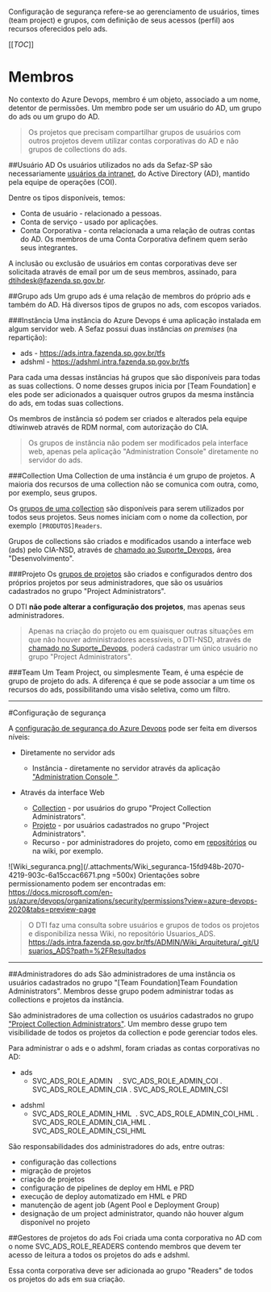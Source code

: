 Configuração de segurança refere-se ao gerenciamento de usuários, times (team project) e grupos, com definição de seus acessos (perfil) aos recursos oferecidos pelo ads.

[[_TOC_]]

# Membros
No contexto do Azure Devops, membro é um objeto, associado a um nome, detentor de permissões.
Um membro pode ser um usuário do AD, um grupo do ads ou um grupo do AD.

>Os projetos que precisam compartilhar grupos de usuários com outros projetos devem utilizar contas corporativas do AD e não grupos de collections do ads.

##Usuário AD
Os usuários utilizados no ads da Sefaz-SP são necessariamente [usuários da intranet](/Wiki-de-Arquitetura-e-Padrões-do-DTI/Biblioteca/Segurança-da-Informação/Usuários-em-aplicações), do Active Directory (AD), mantido pela equipe de operações (COI).

Dentre os tipos disponíveis, temos:
  - Conta de usuário - relacionado a pessoas.
  - Conta de serviço - usado por aplicações.
  - Conta Corporativa - conta relacionada a uma relação de outras contas do AD. Os membros de uma Conta Corporativa definem quem serão seus integrantes.

A inclusão ou exclusão de usuários em contas corporativas deve ser solicitada através de email por um de seus membros, assinado, para dtihdesk@fazenda.sp.gov.br.

##Grupo ads
Um grupo ads é uma relação de membros do próprio ads e também do AD.
Há diversos tipos de grupos no ads, com escopos variados.

###Instância
Uma instância do Azure Devops é uma aplicação instalada em algum servidor web.
A Sefaz possui duas instâncias _on premises_ (na repartição):
- ads - https://ads.intra.fazenda.sp.gov.br/tfs
- adshml - https://adshml.intra.fazenda.sp.gov.br/tfs

Para cada uma dessas instâncias há grupos que são disponíveis para todas as suas collections.
O nome desses grupos inicia por [Team Foundation] e eles pode ser adicionados a quaisquer outros grupos da mesma instância do ads, em todas suas collections.

Os membros de instância só podem ser criados e alterados pela equipe dtiwinweb através de RDM normal, com autorização do CIA.

>Os grupos de instância não podem ser modificados pela interface web, apenas pela aplicação "Administration Console" diretamente no servidor do ads.

###Collection
Uma Collection de uma instância é um grupo de projetos.
A maioria dos recursos de uma collection não se comunica com outra, como, por exemplo, seus grupos.

Os [grupos de uma collection](https://ads.intra.fazenda.sp.gov.br/tfs/PRODUTOS/_settings/security?_a=members) são disponíveis para serem utilizados por todos seus projetos.
Seus nomes iniciam com o nome da collection, por exemplo `[PRODUTOS]Readers`.

Grupos de collections são criados e modificados usando a interface web (ads) pelo CIA-NSD, através de [chamado ao Suporte_Devops](https://ads.intra.fazenda.sp.gov.br/tfs/ADMIN/Suporte_DevOps), área "Desenvolvimento".

###Projeto
Os [grupos de projetos](https://ads.intra.fazenda.sp.gov.br/tfs/ADMIN/Wiki_Arquitetura/_settings/security?_a=members) são criados e configurados dentro dos próprios projetos por seus administradores, que são os usuários cadastrados no grupo "Project Administrators".

O DTI **não pode alterar a configuração dos projetos**, mas apenas seus administradores.

>Apenas na criação do projeto ou em quaisquer outras situações em que não houver administradores acessíveis, o DTI-NSD, através de [chamado no Suporte_Devops](https://ads.intra.fazenda.sp.gov.br/tfs/ADMIN/Suporte_DevOps), poderá cadastrar um único usuário no grupo "Project Administrators".

###Team
Um Team Project, ou simplesmente Team, é uma espécie de grupo de projeto do ads. A diferença é que se pode associar a um time os recursos do ads, possibilitando uma visão seletiva, como um filtro. 

---
#Configuração de segurança

A [configuração de segurança do Azure Devops](https://docs.microsoft.com/en-us/azure/devops/organizations/security/permissions?view=azure-devops-2020&tabs=preview-page) pode ser feita em diversos níveis:
- Diretamente no servidor ads
  - Instância - diretamente no servidor através da aplicação ["Administration Console "](https://docs.microsoft.com/pt-br/azure/devops/server/admin/add-administrator?view=azure-devops-2020).

- Através da interface Web
  - [Collection](https://ads.intra.fazenda.sp.gov.br/tfs/ADMIN/_settings/security?_a=members) - por usuários do grupo "Project Collection Administrators".
  - [Projeto](https://ads.intra.fazenda.sp.gov.br/tfs/ADMIN/Wiki_Arquitetura/_settings/security) - por usuários cadastrados no grupo "Project Administrators".
  - Recurso - por administradores do projeto, como em [repositórios](https://ads.intra.fazenda.sp.gov.br/tfs/ADMIN/Wiki_Arquitetura/_settings/repositories) ou na wiki, por exemplo.

![Wiki_seguranca.png](/.attachments/Wiki_seguranca-15fd948b-2070-4219-903c-6a15ccac6671.png =500x)
Orientações sobre permissionamento podem ser encontradas em:
https://docs.microsoft.com/en-us/azure/devops/organizations/security/permissions?view=azure-devops-2020&tabs=preview-page

> O DTI faz uma consulta sobre usuários e grupos de todos os projetos e disponibiliza nessa Wiki, no repositório Usuarios_ADS.
https://ads.intra.fazenda.sp.gov.br/tfs/ADMIN/Wiki_Arquitetura/_git/Usuarios_ADS?path=%2FResultados

---
##Administradores do ads
São administradores de uma instância os usuários cadastrados no grupo "[Team Foundation]Team Foundation Administrators". 
Membros desse grupo podem administrar todas as collections e projetos da instância.

São administradores de uma collection os usuários cadastrados no grupo ["Project Collection Administrators"](https://ads.intra.fazenda.sp.gov.br/tfs/ADMIN/_settings/security?_a=members).
Um membro desse grupo tem visibilidade de todos os projetos da collection e pode gerenciar todos eles.

Para administrar o ads e o adshml, foram criadas as contas corporativas no AD:
- ads
  - SVC_ADS_ROLE_ADMIN  
  . SVC_ADS_ROLE_ADMIN_COI
  . SVC_ADS_ROLE_ADMIN_CIA
  . SVC_ADS_ROLE_ADMIN_CSI
<p>

- adshml
  - SVC_ADS_ROLE_ADMIN_HML 
  . SVC_ADS_ROLE_ADMIN_COI_HML
  . SVC_ADS_ROLE_ADMIN_CIA_HML
  . SVC_ADS_ROLE_ADMIN_CSI_HML

São responsabilidades dos administradores do ads, entre outras:
- configuração das collections
- migração de projetos
- criação de projetos
- configuração de pipelines de deploy em HML e PRD
- execução de deploy automatizado em HML e PRD
- manutenção de agent job (Agent Pool e Deployment Group)
- designação de um project administrator, quando não houver algum disponível no projeto

##Gestores de projetos do ads
Foi criada uma conta corporativa no AD com o nome SVC_ADS_ROLE_READERS contendo membros que devem ter acesso de leitura a todos os projetos do ads e adshml.

Essa conta corporativa deve ser adicionada ao grupo "Readers" de todos os projetos do ads em sua criação.

